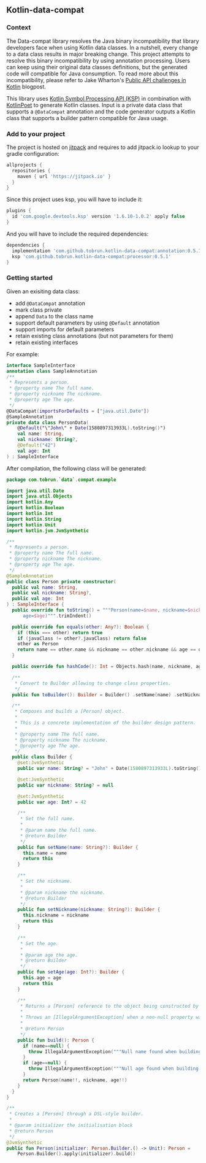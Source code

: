 ## Kotlin-data-compat

### Context
The Data-compat library resolves the Java binary incompatibility that library developers face when using Kotlin data classes. In a nutshell, every change to a data class results in major breaking change. This project attempts to resolve this binary incompatibility by using annotation processing. Users can keep using their original data classes definitions, but the generated code will compatible for Java consumption.
To read more about this incompatibility, please refer to Jake Wharton's [Public API challenges in Kotlin](https://jakewharton.com/public-api-challenges-in-kotlin/) blogpost.

This library uses [Kotlin Symbol Processing API (KSP)](https://kotlinlang.org/docs/ksp-overview.html) in combination with [KotlinPoet](https://square.github.io/kotlinpoet/) to generate Kotlin classes. Input is a private data class that supports a `@DataCompat` annotation and the code generator outputs a Kotlin class that supports a builder pattern compatible for Java usage.

### Add to your project
The project is hosted on [jitpack](https://jitpack.io/) and requires to add jitpack.io lookup to your gradle configuration:

```groovy
allprojects {
  repositories {
    maven { url 'https://jitpack.io' }
  }
}
```

Since this project uses ksp, you will have to include it:
```groovy
plugins {
  id 'com.google.devtools.ksp' version '1.6.10-1.0.2' apply false
}
```

And you will have to include the required dependencies:

```groovy
dependencies {
  implementation 'com.github.tobrun.kotlin-data-compat:annotation:0.5.1'
  ksp 'com.github.tobrun.kotlin-data-compat:processor:0.5.1'
}
```


### Getting started

Given an exisiting data class:
 - add `@DataCompat` annotation
 - mark class private
 - append `Data` to the class name
 - support default parameters by using `@Default` annotation
 - support imports for default parameters
 - retain existing class annotations (but not parameters for them)
 - retain existing interfaces

For example:

```kotlin
interface SampleInterface
annotation class SampleAnnotation
/**
 * Represents a person.
 * @property name The full name.
 * @property nickname The nickname.
 * @property age The age.
 */
@DataCompat(importsForDefaults = ["java.util.Date"])
@SampleAnnotation
private data class PersonData(
    @Default("\"John\" + Date(1580897313933L).toString()")
    val name: String,
    val nickname: String?,
    @Default("42")
    val age: Int
) : SampleInterface
```

After compilation, the following class will be generated:

```kotlin
package com.tobrun.`data`.compat.example

import java.util.Date
import java.util.Objects
import kotlin.Any
import kotlin.Boolean
import kotlin.Int
import kotlin.String
import kotlin.Unit
import kotlin.jvm.JvmSynthetic

/**
 * Represents a person.
 * @property name The full name.
 * @property nickname The nickname.
 * @property age The age.
 */
@SampleAnnotation
public class Person private constructor(
  public val name: String,
  public val nickname: String?,
  public val age: Int
) : SampleInterface {
  public override fun toString() = """Person(name=$name, nickname=$nickname,
      age=$age)""".trimIndent()

  public override fun equals(other: Any?): Boolean {
    if (this === other) return true
    if (javaClass != other?.javaClass) return false
    other as Person
    return name == other.name && nickname == other.nickname && age == other.age
  }

  public override fun hashCode(): Int = Objects.hash(name, nickname, age)

  /**
   * Convert to Builder allowing to change class properties.
   */
  public fun toBuilder(): Builder = Builder() .setName(name) .setNickname(nickname) .setAge(age)

  /**
   * Composes and builds a [Person] object.
   *
   * This is a concrete implementation of the builder design pattern.
   *
   * @property name The full name.
   * @property nickname The nickname.
   * @property age The age.
   */
  public class Builder {
    @set:JvmSynthetic
    public var name: String? = "John" + Date(1580897313933L).toString()

    @set:JvmSynthetic
    public var nickname: String? = null

    @set:JvmSynthetic
    public var age: Int? = 42

    /**
     * Set the full name.
     *
     * @param name the full name.
     * @return Builder
     */
    public fun setName(name: String?): Builder {
      this.name = name
      return this
    }

    /**
     * Set the nickname.
     *
     * @param nickname the nickname.
     * @return Builder
     */
    public fun setNickname(nickname: String?): Builder {
      this.nickname = nickname
      return this
    }

    /**
     * Set the age.
     *
     * @param age the age.
     * @return Builder
     */
    public fun setAge(age: Int?): Builder {
      this.age = age
      return this
    }

    /**
     * Returns a [Person] reference to the object being constructed by the builder.
     *
     * Throws an [IllegalArgumentException] when a non-null property wasn't initialised.
     *
     * @return Person
     */
    public fun build(): Person {
      if (name==null) {
      	throw IllegalArgumentException("""Null name found when building Person.""".trimIndent())
      }
      if (age==null) {
      	throw IllegalArgumentException("""Null age found when building Person.""".trimIndent())
      }
      return Person(name!!, nickname, age!!)
    }
  }
}

/**
 * Creates a [Person] through a DSL-style builder.
 *
 * @param initializer the initialisation block
 * @return Person
 */
@JvmSynthetic
public fun Person(initializer: Person.Builder.() -> Unit): Person =
    Person.Builder().apply(initializer).build()
```
